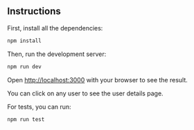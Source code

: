 ## Instructions

First, install all the dependencies:

```bash
npm install
```

Then, run the development server:

```bash
npm run dev
```

Open [http://localhost:3000](http://localhost:3000) with your browser to see the result.

You can click on any user to see the user details page.

For tests, you can run:

```
npm run test
```

